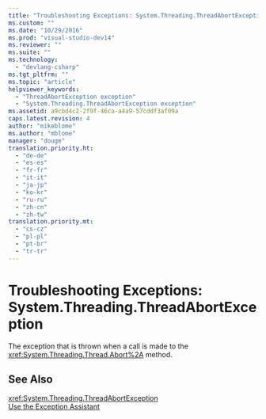 ```yaml
---
title: "Troubleshooting Exceptions: System.Threading.ThreadAbortException | Microsoft Docs"
ms.custom: ""
ms.date: "10/29/2016"
ms.prod: "visual-studio-dev14"
ms.reviewer: ""
ms.suite: ""
ms.technology: 
  - "devlang-csharp"
ms.tgt_pltfrm: ""
ms.topic: "article"
helpviewer_keywords: 
  - "ThreadAbortException exception"
  - "System.Threading.ThreadAbortException exception"
ms.assetid: a9cbd4c2-2f9f-46ca-a4a9-57cddf3af09a
caps.latest.revision: 4
author: "mikeblome"
ms.author: "mblome"
manager: "douge"
translation.priority.ht: 
  - "de-de"
  - "es-es"
  - "fr-fr"
  - "it-it"
  - "ja-jp"
  - "ko-kr"
  - "ru-ru"
  - "zh-cn"
  - "zh-tw"
translation.priority.mt: 
  - "cs-cz"
  - "pl-pl"
  - "pt-br"
  - "tr-tr"
---
```

# Troubleshooting Exceptions: System.Threading.ThreadAbortException
The exception that is thrown when a call is made to the <xref:System.Threading.Thread.Abort%2A> method.  
  
## See Also  
 <xref:System.Threading.ThreadAbortException>   
 [Use the Exception Assistant](../Topic/How%20to:%20Use%20the%20Exception%20Assistant.md)